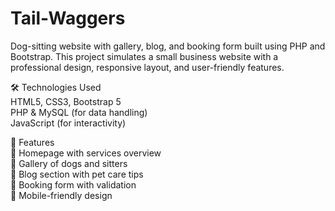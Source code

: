 # Tail-Waggers
Dog-sitting website with gallery, blog, and booking form built using PHP and Bootstrap.
This project simulates a small business website with a professional design, responsive layout, and user-friendly features.

🛠️ Technologies Used<br>
HTML5, CSS3, Bootstrap 5<br>
PHP & MySQL (for data handling)<br>
JavaScript (for interactivity)<br>

📂 Features<br>
🐾 Homepage with services overview<br>
📸 Gallery of dogs and sitters<br>
📝 Blog section with pet care tips<br>
📅 Booking form with validation<br>
📱 Mobile-friendly design
